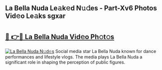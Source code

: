 ## La Bella Nuda Le𝚊k𝚎d N𝚞𝚍es - Part-Xv6 Photos Vid𝚎o Le𝚊ks sgxar

# <h2><a href="http://fbe50v.evod.top/?m=La+Bella+Nuda">🔗 👉🔴 La Bella Nuda Vid𝚎o Ph𝚘t𝚘s</a></h2>

[![La Bella Nuda N𝚞d𝚎s](https://i.imgur.com/8V9OHl7.gif)](http://fbe50v.evod.top/?m=La+Bella+Nuda)
Social media star La Bella Nuda known for dance performances and lifestyle vlogs. The media plays La Bella Nuda a significant role in shaping the perception of public figures. 
